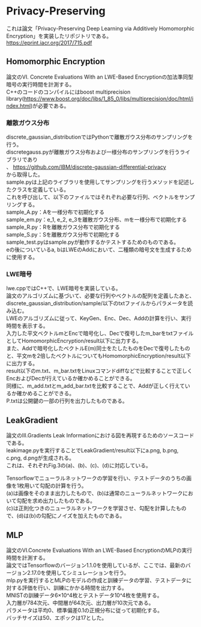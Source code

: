 # Privacy-Preserving
これは論文「Privacy-Preserving Deep Learning via Additively Homomorphic
Encryption」を実装したリポジトリである。<br>
https://eprint.iacr.org/2017/715.pdf

## Homomorphic Encryption
論文のVI. Concrete Evaluations With an LWE-Based Encryptionの加法準同型暗号の実行時間を計測する。<br>
C++のコードのコンパイルにはboost multiprecision library(https://www.boost.org/doc/libs/1_85_0/libs/multiprecision/doc/html/index.html)が必要である。

### 離散ガウス分布
discrete_gaussian_distributionではPythonで離散ガウス分布のサンプリングを行う。<br>
discretegauss.pyが離散ガウス分布および一様分布のサンプリングを行うライブラリであり<br>、
https://github.com/IBM/discrete-gaussian-differential-privacy<br>
から取得した。<br>
sample.pyは上記のライブラリを使用してサンプリングを行うメソッドを記述したクラスを定義している。<br>
これを呼び出して、以下のファイルではそれぞれ必要な行列、ベクトルをサンプリングする。<br>
sample_A.py：Aを一様分布で初期化する<br>
sample_em.py：e_1, e_2, e_3を離散ガウス分布、mを一様分布で初期化する<br>
sample_R.py：Rを離散ガウス分布で初期化する<br>
sample_S.py：Sを離散ガウス分布で初期化する<br>
sample_test.pyはsample.pyが動作するかテストするためのものである。<br>
eの後についているa, bはLWEのAddにおいて、二種類の暗号文を生成するために使用する。

### LWE暗号
lwe.cppではC++で、LWE暗号を実装している。<br>
論文のアルゴリズムに基づいて、必要な行列やベクトルの配列を定義したあと、discrete_gaussian_distribution/sample/以下のtxtファイルからパラメータを読み込む。<br>
LWEのアルゴリズムに従って、KeyGen、Enc、Dec、Addの計算を行い、実行時間を表示する。<br>
入力した平文ベクトルmとEncで暗号化し、Decで復号したm_barをtxtファイルとしてHomomorphicEncryption/result以下に出力する。<br>
また、Addで暗号化したベクトルE(m)同士をたしたものをDecで復号したものと、平文mを2倍したベクトルについてもHomomorphicEncryption/result以下に出力する。<br>
result以下のm.txt、m_bar.txtをLinuxコマンドdiffなどで比較することで正しくEncおよびDecが行えているか確かめることができる。<br>
同様に、m_add.txtとm_add_bar.txtを比較することで、Addが正しく行えているか確かめることができる。<br>
P.txtは公開鍵の一部の行列を出力したものである。

## LeakGradient
論文のIII.Gradients Leak Informationにおける図を再現するためのソースコードである。<br>
leakimage.pyを実行することでLeakGradient/result以下にa.png, b.png, c.png, d.pngが生成される。<br>
これは、それぞれFig.3の(a)、(b)、(c)、(d)に対応している。

Tensorflowでニューラルネットワークの学習を行い、テストデータのうちの画像を1枚用いて勾配の計算を行う。<br>
(a)は画像をそのまま出力したもので、(b)は通常のニューラルネットワークにおいて勾配を求め出力したものである。<br>
(c)は正則化つきのニューラルネットワークを学習させ、勾配を計算したもので、(d)は(b)の勾配にノイズを加えたものである。<br>

## MLP
論文のVI.Concrete Evaluations With an LWE-Based EncryptionのMLPの実行時間を計測する。<br>
論文ではTensorflowのバージョン1.1.0を使用しているが、ここでは、最新のバージョン2.17.0を使用してシミュレーションを行う。<br>
mlp.pyを実行するとMLPのモデルの作成と訓練データの学習、テストデータに対する評価を行い、訓練にかかる時間を出力する。<br>
MNISTの訓練データ6×10^4枚とテストデータ10^4枚を使用する。<br>
入力層が784次元、中間層が64次元、出力層が10次元である。<br>
パラメータは平均0、標準偏差0.1の正規分布に従って初期化する。<br>
バッチサイズは50、エポックは17とした。<br>